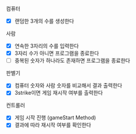 컴퓨터
- [X] 랜덤한  3개의 수를 생성한다

사람
- [X] 연속한 3자리의 수를 입력한다
- [X] 3자리 수가 아니면 프로그램을 종료한다
- [ ] 중복된 숫자가 하나라도 존재하면 프로그램을 종료한다

판별기
- [X] 컴퓨터 숫자와 사람 숫자를 비교해서 결과 출력한다
- [X] 3strike이면 게임 재시작 여부를 출력한다

컨트롤러 
- [X] 게임 시작 진행 (gameStart Method) 
- [X] 결과에 따라 재시작 여부를 확인한다
